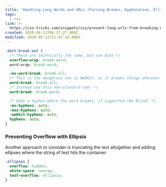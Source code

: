 ```yaml
---
title: 'Handling Long Words and URLs (Forcing Breaks, Hyphenation, Ellipsis, etc)'
tags:
  - css
link: >-
  https://css-tricks.com/snippets/css/prevent-long-urls-from-breaking-out-of-container
created: 2020-04-11T06:27:27.000Z
modified: 2020-05-11T11:47:16.000Z
---
```


```css
.dont-break-out {
  /* These are technically the same, but use both */
  overflow-wrap: break-word;
  word-wrap: break-word;

  -ms-word-break: break-all;
  /* This is the dangerous one in WebKit, as it breaks things wherever */
  word-break: break-all;
  /* Instead use this non-standard one: */
  word-break: break-word;

  /* Adds a hyphen where the word breaks, if supported (No Blink) */
  -ms-hyphens: auto;
  -moz-hyphens: auto;
  -webkit-hyphens: auto;
  hyphens: auto;
}
```

### Preventing Overflow with Ellipsis

Another approach to consider is truncating the text altogether and adding ellipses where the string of text hits the container:

```css
.ellipses {
  overflow: hidden;
  white-space: nowrap;
  text-overflow: ellipsis;
}
```
